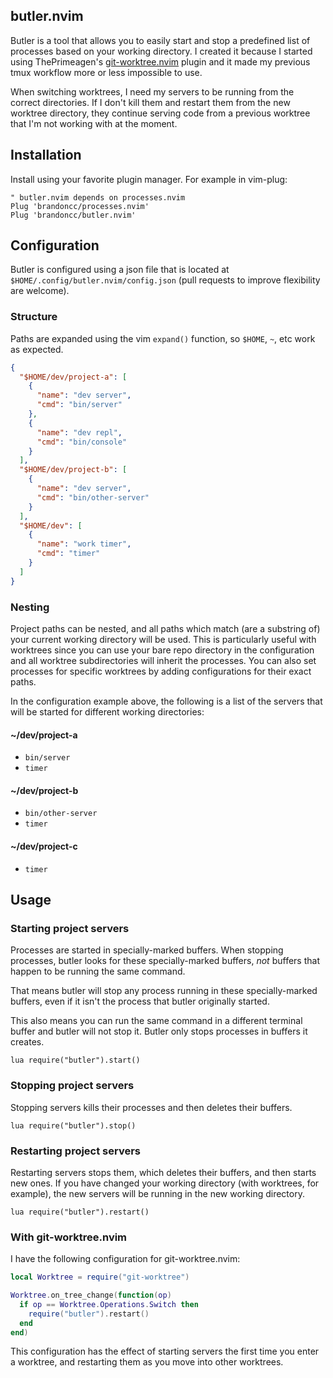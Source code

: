 butler.nvim
---

Butler is a tool that allows you to easily start and stop a predefined list of
processes based on your working directory. I created it because I started using
ThePrimeagen's
[git-worktree.nvim](http://github.com/ThePrimeagen/git-worktree.nvim) plugin
and it made my previous tmux workflow more or less impossible to use.

When switching worktrees, I need my servers to be running from the correct
directories. If I don't kill them and restart them from the new worktree
directory, they continue serving code from a previous worktree that I'm not
working with at the moment.

## Installation

Install using your favorite plugin manager. For example in vim-plug:

```vim
" butler.nvim depends on processes.nvim
Plug 'brandoncc/processes.nvim'
Plug 'brandoncc/butler.nvim'
```

## Configuration

Butler is configured using a json file that is located at
`$HOME/.config/butler.nvim/config.json` (pull requests to improve flexibility are welcome).

### Structure

Paths are expanded using the vim `expand()` function, so `$HOME`, `~`, etc work
as expected.

```json
{
  "$HOME/dev/project-a": [
    {
      "name": "dev server",
      "cmd": "bin/server"
    },
    {
      "name": "dev repl",
      "cmd": "bin/console"
    }
  ],
  "$HOME/dev/project-b": [
    {
      "name": "dev server",
      "cmd": "bin/other-server"
    }
  ],
  "$HOME/dev": [
    {
      "name": "work timer",
      "cmd": "timer"
    }
  ]
}
```

### Nesting

Project paths can be nested, and all paths which match (are a substring of) your
current working directory will be used. This is particularly useful with
worktrees since you can use your bare repo directory in the configuration and
all worktree subdirectories will inherit the processes. You can also set
processes for specific worktrees by adding configurations for their exact paths.

In the configuration example above,
the following is a list of the servers that will be started for different
working directories:

#### ~/dev/project-a

- `bin/server`
- `timer`

#### ~/dev/project-b

- `bin/other-server`
- `timer`

#### ~/dev/project-c

- `timer`

## Usage

### Starting project servers

Processes are started in specially-marked buffers. When stopping processes,
butler looks for these specially-marked buffers, *not* buffers that happen to be
running the same command.

That means butler will stop any process running in these specially-marked
buffers, even if it isn't the process that butler originally started.

This also means you can run the same command in a different terminal buffer and
butler will not stop it. Butler only stops processes in buffers it creates.

```vim
lua require("butler").start()
```

### Stopping project servers

Stopping servers kills their processes and then deletes their buffers.

```vim
lua require("butler").stop()
```

### Restarting project servers

Restarting servers stops them, which deletes their buffers, and then starts new
ones. If you have changed your working directory (with worktrees, for example),
the new servers will be running in the new working directory.

```vim
lua require("butler").restart()
```

### With git-worktree.nvim

I have the following configuration for git-worktree.nvim:

```lua
local Worktree = require("git-worktree")

Worktree.on_tree_change(function(op)
  if op == Worktree.Operations.Switch then
    require("butler").restart()
  end
end)
```

This configuration has the effect of starting servers the first time you enter a
worktree, and restarting them as you move into other worktrees.
